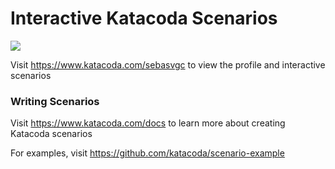 # Interactive Katacoda Scenarios

[![](http://shields.katacoda.com/katacoda/sebasvgc/count.svg)](https://www.katacoda.com/sebasvgc "Get your profile on Katacoda.com")

Visit https://www.katacoda.com/sebasvgc to view the profile and interactive scenarios

### Writing Scenarios
Visit https://www.katacoda.com/docs to learn more about creating Katacoda scenarios

For examples, visit https://github.com/katacoda/scenario-example
